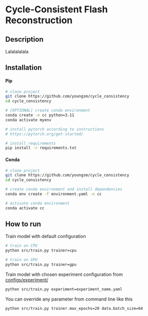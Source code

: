 
# Cycle-Consistent Flash Reconstruction

## Description

Lalalalalala

## Installation

#### Pip

```bash
# clone project
git clone https://github.com/youngsm/cycle_consistency
cd cycle_consistency

# [OPTIONAL] create conda environment
conda create -n cc python=3.11
conda activate myenv

# install pytorch according to instructions
# https://pytorch.org/get-started/

# install requirements
pip install -r requirements.txt
```

#### Conda

```bash
# clone project
git clone https://github.com/youngsm/cycle_consistency
cd cycle_consistency

# create conda environment and install dependencies
conda env create -f environment.yaml -n cc

# activate conda environment
conda activate cc
```

## How to run

Train model with default configuration

```bash
# train on CPU
python src/train.py trainer=cpu

# train on GPU
python src/train.py trainer=gpu
```

Train model with chosen experiment configuration from [configs/experiment/](configs/experiment/)

```bash
python src/train.py experiment=experiment_name.yaml
```

You can override any parameter from command line like this

```bash
python src/train.py trainer.max_epochs=20 data.batch_size=64
```
